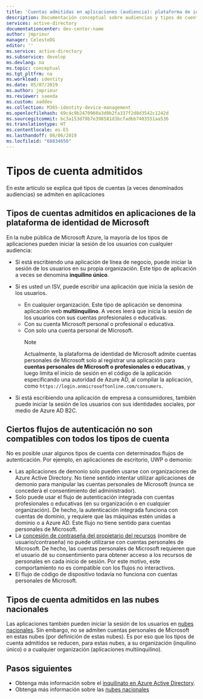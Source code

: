 ```yaml
---
title: 'Cuentas admitidas en aplicaciones (audiencia): plataforma de identidad de Microsoft'
description: Documentación conceptual sobre audiencias y tipos de cuenta admitidos en aplicaciones
services: active-directory
documentationcenter: dev-center-name
author: jmprieur
manager: CelesteDG
editor: ''
ms.service: active-directory
ms.subservice: develop
ms.devlang: na
ms.topic: conceptual
ms.tgt_pltfrm: na
ms.workload: identity
ms.date: 05/07/2019
ms.author: jmprieur
ms.reviewer: saeeda
ms.custom: aaddev
ms.collection: M365-identity-device-management
ms.openlocfilehash: 69c4c9b2470960a3d0b2fa337f2d8d3542c1242d
ms.sourcegitcommit: bc3a153d79b7e398581d3bcfadbb7403551aa536
ms.translationtype: HT
ms.contentlocale: es-ES
ms.lasthandoff: 08/06/2019
ms.locfileid: "68834656"
---
```

# <a name="supported-account-types"></a>Tipos de cuenta admitidos

En este artículo se explica qué tipos de cuentas (a veces denominados audiencias) se admiten en aplicaciones

<!-- This section can be in an include for many of the scenarios (SPA, Web App signing-in users, protecting a Web API, Desktop (depending on the flows), Mobile -->

## <a name="supported-accounts-types-in-microsoft-identity-platform-applications"></a>Tipos de cuentas admitidos en aplicaciones de la plataforma de identidad de Microsoft

En la nube pública de Microsoft Azure, la mayoría de los tipos de aplicaciones pueden iniciar la sesión de los usuarios con cualquier audiencia:

- Si está escribiendo una aplicación de línea de negocio, puede iniciar la sesión de los usuarios en su propia organización. Este tipo de aplicación a veces se denomina **inquilino único**.
- Si es usted un ISV, puede escribir una aplicación que inicia la sesión de los usuarios.

  - En cualquier organización. Este tipo de aplicación se denomina aplicación web **multiinquilino**. A veces leerá que inicia la sesión de los usuarios con sus cuentas profesionales o educativas.
  - Con su cuenta Microsoft personal o profesional o educativa.
  - Con solo una cuenta personal de Microsoft.
    > [!NOTE]
    > Actualmente, la plataforma de identidad de Microsoft admite cuentas personales de Microsoft solo al registrar una aplicación para **cuentas personales de Microsoft o profesionales o educativas**, y luego limita el inicio de sesión en el código de la aplicación especificando una autoridad de Azure AD, al compilar la aplicación, como `https://login.onmicrosoftonline.com/consumers`.

- Si está escribiendo una aplicación de empresa a consumidores, también puede iniciar la sesión de los usuarios con sus identidades sociales, por medio de Azure AD B2C.

## <a name="certain-authentication-flows-dont-support-all-the-account-types"></a>Ciertos flujos de autenticación no son compatibles con todos los tipos de cuenta

No es posible usar algunos tipos de cuenta con determinados flujos de autenticación. Por ejemplo, en aplicaciones de escritorio, UWP o demonio:

- Las aplicaciones de demonio solo pueden usarse con organizaciones de Azure Active Directory. No tiene sentido intentar utilizar aplicaciones de demonio para manipular las cuentas personales de Microsoft (nunca se concederá el consentimiento del administrador).  
- Solo puede usar el flujo de autenticación integrada con cuentas profesionales o educativas (en su organización o en cualquier organización). De hecho, la autenticación integrada funciona con cuentas de dominio, y requiere que las máquinas estén unidas a dominio o a Azure AD. Este flujo no tiene sentido para cuentas personales de Microsoft.
- La [concesión de contraseña del propietario del recursos](./v2-oauth-ropc.md) (nombre de usuario/contraseña) no puede utilizarse con cuentas personales de Microsoft. De hecho, las cuentas personales de Microsoft requieren que el usuario dé su consentimiento para obtener acceso a los recursos de personales en cada inicio de sesión. Por este motivo, este comportamiento no es compatible con los flujos no interactivos.
- El flujo de código de dispositivo todavía no funciona con cuentas personales de Microsoft.

## <a name="supported-account-types-in-national-clouds"></a>Tipos de cuenta admitidos en las nubes nacionales

 Las aplicaciones también pueden iniciar la sesión de los usuarios en [nubes nacionales](authentication-national-cloud.md). Sin embargo, no se admiten cuentas personales de Microsoft en estas nubes (por definición de estas nubes). Es por eso que los tipos de cuenta admitidos se reducen, para estas nubes, a su organización (inquilino único) o a cualquier organización (aplicaciones multiinquilino).

## <a name="next-steps"></a>Pasos siguientes

- Obtenga más información sobre el [inquilinato en Azure Active Directory](./single-and-multi-tenant-apps.md).
- Obtenga más información sobre las [nubes nacionales](./authentication-national-cloud.md)
